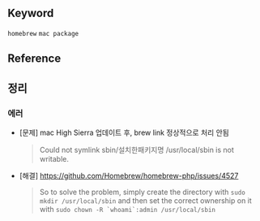 ## Keyword
`homebrew` `mac package`

## Reference

## 정리

### 에러
- [문제] mac High Sierra 업데이트 후, brew link 정상적으로 처리 안됨 
  > Could not symlink sbin/설치한패키지명  /usr/local/sbin is not writable.
- [해결] https://github.com/Homebrew/homebrew-php/issues/4527
  > So to solve the problem, simply create the directory with `sudo mkdir /usr/local/sbin` and then set the correct ownership on it with ```sudo chown -R `whoami`:admin /usr/local/sbin```